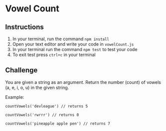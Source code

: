 # Vowel Count

## Instructions

1.  In your terminal, run the command `npm install`
2.  Open your text editor and write your code in `vowelCount.js`
3.  In your terminal run the command `npm test` to test your code
4.  To exit test press `ctrl+c` in your terminal

## Challenge

You are given a string as an argument. Return the number (count) of vowels (a, e, i, o, u) in the given string.

Example:

```
countVowels('devleague') // returns 5

countVowels('rwrrr') // returns 0

countVowels('pineapple apple pen') // returns 7
```
